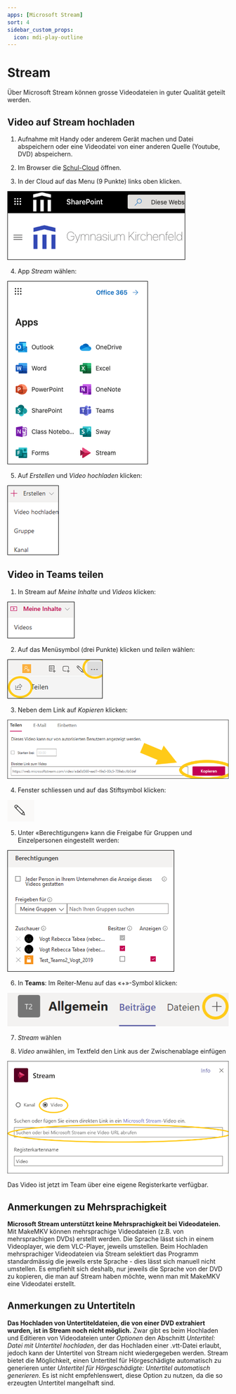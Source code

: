 ```yaml
---
apps: [Microsoft Stream]
sort: 4
sidebar_custom_props:
  icon: mdi-play-outline
---
```


# Stream



Über Microsoft Stream können grosse Videodateien in guter Qualität geteilt werden.

## Video auf Stream hochladen

1. Aufnahme mit Handy oder anderem Gerät machen und Datei abspeichern oder eine Videodatei von einer anderen Quelle (Youtube, DVD) abspeichern.

2. Im Browser die [Schul-Cloud](https://cloud.gymkirchenfeld.ch) öffnen.

3. In der Cloud auf das Menu (9 Punkte) links oben klicken.

![](./images/stream-01.png)

4. App _Stream_ wählen:

![](./images/stream-02.png)

5. Auf _Erstellen_ und _Video hochladen_ klicken:

![](./images/stream-03.png)

## Video in Teams teilen

1. In Stream auf _Meine Inhalte_ und _Videos_ klicken:

![](./images/stream-04.png)

2. Auf das Menüsymbol (drei Punkte) klicken und _teilen_ wählen:

![](./images/stream-05.png)

3. Neben dem Link auf _Kopieren_ klicken:

![](./images/stream-06.png)

4. Fenster schliessen und auf das Stiftsymbol klicken:

![](./images/stream-07.png)

5. Unter «Berechtigungen» kann die Freigabe für Gruppen und Einzelpersonen eingestellt werden:

![](./images/stream-08.png)

6. In **Teams**: Im Reiter-Menu auf das «+»-Symbol klicken:

![](./images/stream-09.png)

7. _Stream_ wählen

8. _Video_ anwählen, im Textfeld den Link aus der Zwischenablage einfügen

![](./images/stream-10.png)

Das Video ist jetzt im Team über eine eigene Registerkarte verfügbar.

## Anmerkungen zu Mehrsprachigkeit 

**Microsoft Stream unterstützt keine Mehrsprachigkeit bei Videodateien.** Mit MakeMKV können mehrsprachige Videodateien (z.B. von mehrsprachigen DVDs) erstellt werden. Die Sprache lässt sich in einem Videoplayer, wie dem VLC-Player, jeweils umstellen. Beim Hochladen mehrsprachiger Videodateien via Stream selektiert das Programm standardmässig die jeweils erste Sprache - dies lässt sich manuell nicht umstellen. Es empfiehlt sich deshalb, nur jeweils die Sprache von der DVD zu kopieren, die man auf Stream haben möchte, wenn man mit MakeMKV eine Videodatei erstellt.

## Anmerkungen zu Untertiteln

**Das Hochladen von Untertiteldateien, die von einer DVD extrahiert wurden, ist in Stream noch nicht möglich.** Zwar gibt es beim Hochladen und Editieren von Videodateien unter _Optionen_ den Abschnitt _Untertitel: Datei mit Untertitel hochladen_, der das Hochladen einer .vtt-Datei erlaubt, jedoch kann der Untertitel von Stream nicht wiedergegeben werden. Stream bietet die Möglichkeit, einen Untertitel für Hörgeschädigte automatisch zu generieren unter _Untertitel für Hörgeschädigte: Untertitel automatisch generieren_. Es ist nicht empfehlenswert, diese Option zu nutzen, da die so erzeugten Untertitel mangelhaft sind.


